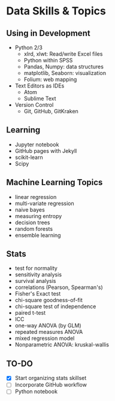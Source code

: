 # Data Skills & Topics #

## Using in Development ##
- Python 2/3
  - xlrd, xlwt: Read/write Excel files
  - Python within SPSS
  - Pandas, Numpy: data structures
  - matplotlib, Seaborn: visualization
  - Folium: web mapping
- Text Editors as IDEs
  - Atom
  - Sublime Text
- Version Control
  - Git, GitHub, GitKraken

## Learning ##
- Jupyter notebook
- GitHub pages with Jekyll
- scikit-learn
- Scipy

## Machine Learning Topics ##
- linear regression
- multi-variate regression
- naive bayes
- measuring entropy
- decision trees
- random forests
- ensemble learning

## Stats ##
- test for normality
- sensitivity analysis
- survival analysis
- correlations (Pearson, Spearman's)
- Fisher's Exact test
- chi-square goodness-of-fit
- chi-square test of independence
- paired t-test
- ICC
- one-way ANOVA (by GLM)
- repeated measures ANOVA
- mixed regression model
- Nonparametric ANOVA: kruskal-wallis

## TO-DO ##
- [x] Start organizing stats skillset
- [ ] Incorporate GitHub workflow
- [ ] Python notebook
